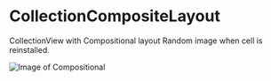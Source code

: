 # CollectionCompositeLayout
CollectionView with Compositional layout
Random image when cell is reinstalled.

![Image of Compositional](https://i.imgur.com/BagkRpr.gifv)
